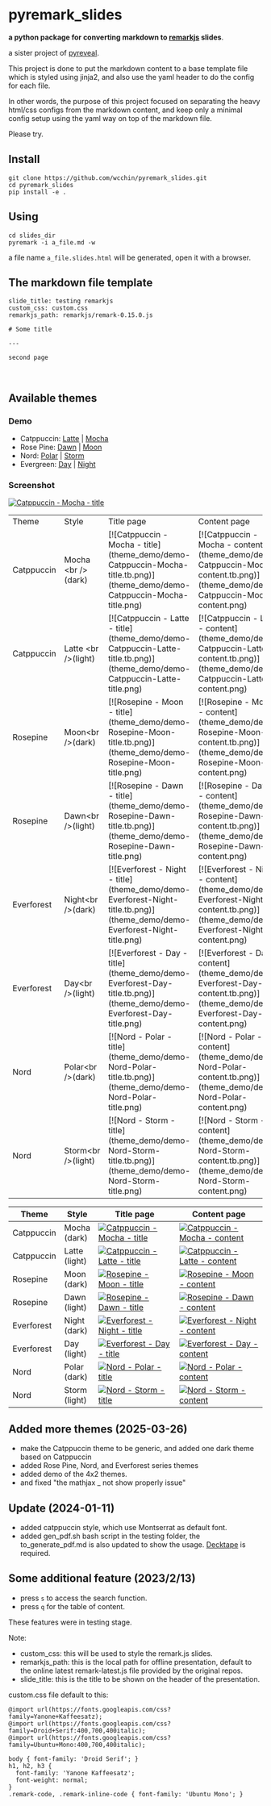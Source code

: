 
# pyremark_slides
**a python package for converting markdown to [remarkjs](https://github.com/gnab/remark) slides**.

a sister project of <a href="https://github.com/wcchin/pyreveal" target="_blank">pyreveal</a>. 

This project is done to put the markdown content to a base template file which is styled using jinja2, and also use the yaml header to do the config for each file. 

In other words, the purpose of this project focused on separating the heavy html/css configs from the markdown content, and keep only a minimal config setup using the yaml way on top of the markdown file. 

Please try.


## Install

    git clone https://github.com/wcchin/pyremark_slides.git
    cd pyremark_slides
    pip install -e .


## Using

    cd slides_dir
    pyremark -i a_file.md -w

a file name `a_file.slides.html` will be generated, open it with a browser.


## The markdown file template


    slide_title: testing remarkjs
    custom_css: custom.css
    remarkjs_path: remarkjs/remark-0.15.0.js
    
    # Some title
    
    ---
    
    second page


​    
## Available themes
### Demo
- Catppuccin: [Latte](testing/demo_0-Catppuccin_latte.slides.html) | [Mocha](testing/demo_1-Catppuccin_mocha.slides.html)
- Rose Pine: [Dawn](testing/demo_2-RosePine-dawn.slides.html) | [Moon](testing/demo_3-RosePine-moon.slides.html)
- Nord: [Polar](testing/demo_4-Nord-polar.slides.html) | [Storm](testing/demo_5-Nord-storm.slides.html)
- Evergreen: [Day](testing/demo_6-Everforest-day.slides.html) | [Night](testing/demo_7-Everforest-night.slides.html)

### Screenshot
<a href="theme_demo/demo-Catppuccin-Mocha-title.png"><img src="theme_demo/demo-Catppuccin-Mocha-title.tb.png" alt="Catppuccin - Mocha - title" style="max-width: 100%;"></a>
<table>
    <tr>
        <td>Theme</td>
        <td>Style</td>
        <td>Title page</td>
        <td>Content page</td>
    </tr>
    <tr>
        <td>Catppuccin</td>
        <td>Mocha &lt;br /&gt;(dark)</td>
        <td>[![Catppuccin - Mocha - title](theme_demo/demo-Catppuccin-Mocha-title.tb.png)](theme_demo/demo-Catppuccin-Mocha-title.png)</td>
        <td>[![Catppuccin - Mocha - content](theme_demo/demo-Catppuccin-Mocha-content.tb.png)](theme_demo/demo-Catppuccin-Mocha-content.png)</td>
    </tr>
    <tr>
        <td>Catppuccin</td>
        <td>Latte &lt;br /&gt;(light)</td>
        <td>[![Catppuccin - Latte - title](theme_demo/demo-Catppuccin-Latte-title.tb.png)](theme_demo/demo-Catppuccin-Latte-title.png)</td>
        <td>[![Catppuccin - Latte - content](theme_demo/demo-Catppuccin-Latte-content.tb.png)](theme_demo/demo-Catppuccin-Latte-content.png)</td>
    </tr>
    <tr>
        <td>Rosepine</td>
        <td>Moon&lt;br /&gt;(dark)</td>
        <td>[![Rosepine - Moon - title](theme_demo/demo-Rosepine-Moon-title.tb.png)](theme_demo/demo-Rosepine-Moon-title.png)</td>
        <td>[![Rosepine - Moon - content](theme_demo/demo-Rosepine-Moon-content.tb.png)](theme_demo/demo-Rosepine-Moon-content.png)</td>
    </tr>
    <tr>
        <td>Rosepine</td>
        <td>Dawn&lt;br /&gt;(light)</td>
        <td>[![Rosepine - Dawn - title](theme_demo/demo-Rosepine-Dawn-title.tb.png)](theme_demo/demo-Rosepine-Dawn-title.png)</td>
        <td>[![Rosepine - Dawn - content](theme_demo/demo-Rosepine-Dawn-content.tb.png)](theme_demo/demo-Rosepine-Dawn-content.png)</td>
    </tr>
    <tr>
        <td>Everforest</td>
        <td>Night&lt;br /&gt;(dark)</td>
        <td>[![Everforest - Night - title](theme_demo/demo-Everforest-Night-title.tb.png)](theme_demo/demo-Everforest-Night-title.png)</td>
        <td>[![Everforest - Night - content](theme_demo/demo-Everforest-Night-content.tb.png)](theme_demo/demo-Everforest-Night-content.png)</td>
    </tr>
    <tr>
        <td>Everforest</td>
        <td>Day&lt;br /&gt;(light)</td>
        <td>[![Everforest - Day - title](theme_demo/demo-Everforest-Day-title.tb.png)](theme_demo/demo-Everforest-Day-title.png)</td>
        <td>[![Everforest - Day - content](theme_demo/demo-Everforest-Day-content.tb.png)](theme_demo/demo-Everforest-Day-content.png)</td>
    </tr>
    <tr>
        <td>Nord</td>
        <td>Polar&lt;br /&gt;(dark)</td>
        <td>[![Nord - Polar - title](theme_demo/demo-Nord-Polar-title.tb.png)](theme_demo/demo-Nord-Polar-title.png)</td>
        <td>[![Nord - Polar - content](theme_demo/demo-Nord-Polar-content.tb.png)](theme_demo/demo-Nord-Polar-content.png)</td>
    </tr>
    <tr>
        <td>Nord</td>
        <td>Storm&lt;br /&gt;(light)</td>
        <td>[![Nord - Storm - title](theme_demo/demo-Nord-Storm-title.tb.png)](theme_demo/demo-Nord-Storm-title.png)</td>
        <td>[![Nord - Storm - content](theme_demo/demo-Nord-Storm-content.tb.png)](theme_demo/demo-Nord-Storm-content.png)</td>
    </tr>
</table>





| Theme      | Style              | Title page                                                   | Content page                                                 |
| ---------- | ------------------ | ------------------------------------------------------------ | ------------------------------------------------------------ |
| Catppuccin | Mocha <br />(dark) | [![Catppuccin - Mocha - title](theme_demo/demo-Catppuccin-Mocha-title.tb.png)](theme_demo/demo-Catppuccin-Mocha-title.png) | [![Catppuccin - Mocha - content](theme_demo/demo-Catppuccin-Mocha-content.tb.png)](theme_demo/demo-Catppuccin-Mocha-content.png) |
| Catppuccin | Latte <br />(light) | [![Catppuccin - Latte - title](theme_demo/demo-Catppuccin-Latte-title.tb.png)](theme_demo/demo-Catppuccin-Latte-title.png) | [![Catppuccin - Latte - content](theme_demo/demo-Catppuccin-Latte-content.tb.png)](theme_demo/demo-Catppuccin-Latte-content.png) |
| Rosepine | Moon<br />(dark) | [![Rosepine - Moon - title](theme_demo/demo-Rosepine-Moon-title.tb.png)](theme_demo/demo-Rosepine-Moon-title.png) | [![Rosepine - Moon - content](theme_demo/demo-Rosepine-Moon-content.tb.png)](theme_demo/demo-Rosepine-Moon-content.png) |
| Rosepine | Dawn<br />(light) | [![Rosepine - Dawn - title](theme_demo/demo-Rosepine-Dawn-title.tb.png)](theme_demo/demo-Rosepine-Dawn-title.png) | [![Rosepine - Dawn - content](theme_demo/demo-Rosepine-Dawn-content.tb.png)](theme_demo/demo-Rosepine-Dawn-content.png) |
| Everforest | Night<br />(dark) | [![Everforest - Night - title](theme_demo/demo-Everforest-Night-title.tb.png)](theme_demo/demo-Everforest-Night-title.png) | [![Everforest - Night - content](theme_demo/demo-Everforest-Night-content.tb.png)](theme_demo/demo-Everforest-Night-content.png) |
| Everforest | Day<br />(light) | [![Everforest - Day - title](theme_demo/demo-Everforest-Day-title.tb.png)](theme_demo/demo-Everforest-Day-title.png) | [![Everforest - Day - content](theme_demo/demo-Everforest-Day-content.tb.png)](theme_demo/demo-Everforest-Day-content.png) |
| Nord | Polar<br />(dark) | [![Nord - Polar - title](theme_demo/demo-Nord-Polar-title.tb.png)](theme_demo/demo-Nord-Polar-title.png) | [![Nord - Polar - content](theme_demo/demo-Nord-Polar-content.tb.png)](theme_demo/demo-Nord-Polar-content.png) |
| Nord | Storm<br />(light) | [![Nord - Storm - title](theme_demo/demo-Nord-Storm-title.tb.png)](theme_demo/demo-Nord-Storm-title.png) | [![Nord - Storm - content](theme_demo/demo-Nord-Storm-content.tb.png)](theme_demo/demo-Nord-Storm-content.png) | Nord | Storm<br />(light) | [![Nord - Storm - title](theme_demo/demo-Nord-Storm-title.tb.png)](theme_demo/demo-Nord-Storm-title.png) | [![Nord - Storm - content](theme_demo/demo-Nord-Storm-content.tb.png)](theme_demo/demo-Nord-Storm-content.png) | 




## Added more themes (2025-03-26)
- make the Catppuccin theme to be generic, and added one dark theme based on Catppuccin
- added Rose Pine, Nord, and Everforest series themes
- added demo of the 4x2 themes.
- and fixed "the mathjax \_ not show properly issue"

## Update (2024-01-11)

- added catppuccin style, which use Montserrat as default font. 
- added gen_pdf.sh bash script in the testing folder, the to_generate_pdf.md is also updated to show the usage. [Decktape](https://github.com/astefanutti/decktape) is required. 


## Some additional feature (2023/2/13)

- press `s` to access the search function. 
- press `q` for the table of content.  

These features were in testing stage. 

Note:

- custom_css: this will be used to style the remark.js slides. 
- remarkjs_path: this is the local path for offline presentation, default to the online latest remark-latest.js file provided by the original repos. 
- slide_title: this is the title to be shown on the header of the presentation. 


custom.css file default to this:

    @import url(https://fonts.googleapis.com/css?family=Yanone+Kaffeesatz);
    @import url(https://fonts.googleapis.com/css?family=Droid+Serif:400,700,400italic);
    @import url(https://fonts.googleapis.com/css?family=Ubuntu+Mono:400,700,400italic);
    
    body { font-family: 'Droid Serif'; }
    h1, h2, h3 {
      font-family: 'Yanone Kaffeesatz';
      font-weight: normal;
    }
    .remark-code, .remark-inline-code { font-family: 'Ubuntu Mono'; }

